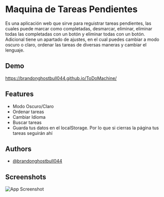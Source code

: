 # Maquina de Tareas Pendientes

Es una aplicación web que sirve para reguistrar tareas pendientes, las cuales puede marcar como completadas, desmarcar, eliminar, eliminar todas las completadas con un botón y eliminar todas con un botón.
Adicional tiene un apartado de ajustes, en el cual puedes cambiar a modo oscuro o claro, ordenar las tareas de diversas maneras y cambiar el lenguaje.



## Demo

https://brandonghostbull044.github.io/ToDoMachine/


## Features

- Modo Oscuro/Claro
- Ordenar tareas
- Cambiar Idioma
- Buscar tareas
- Guarda tus datos en el localStorage. Por lo que si cierras la página tus tareas seguirán ahí


## Authors

- [@brandonghostbull044](https://github.com/brandonghostbull044)


## Screenshots

![App Screenshot]([https://drive.google.com/file/d/1wosDCKn3DhpqjG56raQ3afW7GcCILl6l/view?usp=drive_link](https://drive.google.com/file/d/1wosDCKn3DhpqjG56raQ3afW7GcCILl6l/view?usp=sharing)https://drive.google.com/file/d/1wosDCKn3DhpqjG56raQ3afW7GcCILl6l/view?usp=sharing)
